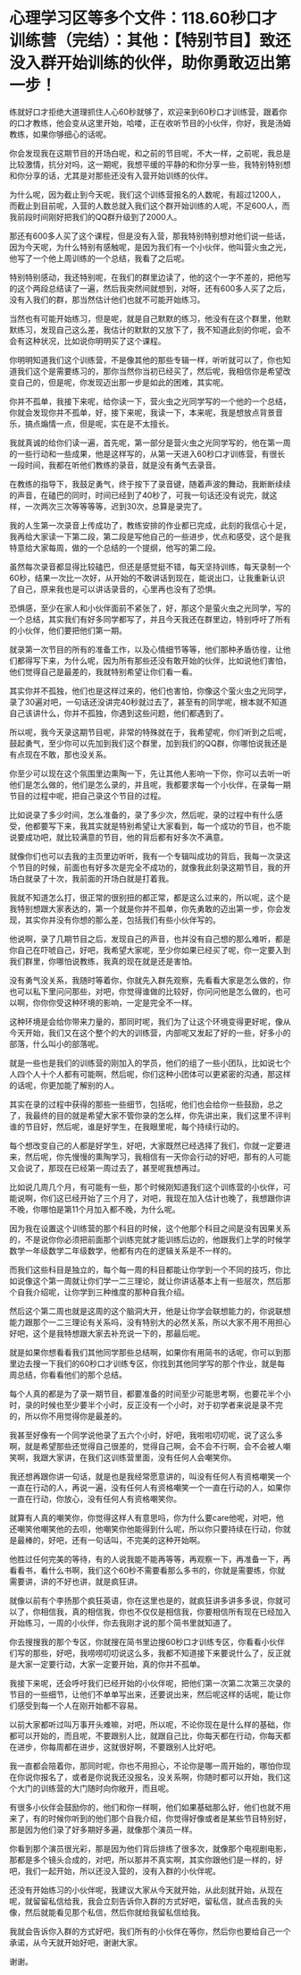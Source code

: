 # 心理学习区等多个文件：118.60秒口才训练营（完结）：其他：【特别节目】致还没入群开始训练的伙伴，助你勇敢迈出第一步！

练就好口才拒绝大道理抓住人心60秒就够了，欢迎来到60秒口才训练营，跟着你的口才教练，他会变从这里开始，哈喽，正在收听节目的小伙伴，你好，我是汤姆教练，如果你够细心的话呢。

你会发现我在这期节目的开场白呢，和之前的节目呢，不大一样，之前呢，我总是比较激情，抗分对吗，这一期呢，我想平缓的平静的和你分享一些，我特别特别想和你分享的话，尤其是对那些还没有入营开始训练的伙伴。

为什么呢，因为截止到今天呢，我们这个训练营报名的人数呢，有超过1200人，而截止到目前呢，入营的人数总就入我们这个群开始训练的人呢，不足600人，而我前段时间刚好把我们的QQ群升级到了2000人。

那还有600多人买了这个课程，但是没有入营，那我特别特别想对他们说一些话，因为今天呢，为什么特别有感触呢，是因为我们有一个小伙伴，他叫营火虫之光，他写了一个他上周训练的一个总结，我看了之后呢。

特别特别感动，我还特别呢，在我们的群里边读了，他的这个一字不差的，把他写的这个两段总结读了一遍，然后我突然间就想到，对呀，还有600多人买了之后，没有入我们的群，那当然估计他们也就不可能开始练习。

当然也有可能开始练习，但是呢，就是自己默默的练习，他没有在这个群里，他默默练习，发现自己这么差，我估计的默默的又放下了，我不知道此刻的你呢，会不会有这种状况，比如说你明明买了这个课程。

你明明知道我们这个训练营，不是像其他的那些专辑一样，听听就可以了，你也知道我们这个是需要练习的，那你当然你当初已经买了，然后呢，我相信你是希望改变自己的，但是呢，你发现迈出那一步是如此的困难，其实呢。

你并不孤单，我接下来呢，给你读一下，营火虫之光同学写的一个他的一个总结，你就会发现你并不孤单，好，接下来呢，我读一下，本来呢，我是想放点背景音乐，搞点煽情一点，但是呢，实在是不太擅长。

我就真诚的给你们读一遍，首先呢，第一部分是营火虫之光同学写的，他在第一周的一些行动和一些成果，他是这样写的，从第一天进入60秒口才训练营，有很长一段时间，我都在听他们教练的录音，就是没有勇气去录音。

在教练的指导下，我鼓足勇气，终于按下了录音键，随着声波的舞动，我断断续续的声音，在磕巴的同时，时间已经到了40秒了，可我一句话还没有说完，就这样，一次两次三次等等等等，迟到30次，总算是录完了。

我的人生第一次录音上传成功了，教练安排的作业都已完成，此刻的我信心十足，我再给大家读一下第二段，第二段是写他自己的一些进步，优点和感受，这个是我特意给大家每周，做的一个总结的一个提纲，他写的第二段。

虽然每次录音都显得比较磕巴，但还是感觉挺不错，每天坚持训练，每天录制一个60秒，结果一次比一次好，从开始的不敢讲话到现在，能说出口，让我重新认识了自己，原来我也是可以讲话录音的，心里再也没有了恐惧。

恐惧感，至少在家人和小伙伴面前不紧张了，好，那这个是萤火虫之光同学，写的一个总结，其实我们有好多同学都写了，并且今天我还在群里边，特别呼吁了所有的小伙伴，他们要把他们第一期。

就录第一次节目的所有的准备工作，以及心情细节等等，他们那种矛盾彷徨，让他们都得写下来，为什么呢，因为所有那些还没有敢开始的伙伴，比如说他们害怕，他们觉得自己是最差的，我就特别希望让你们看一看。

其实你并不孤独，他们也是这样过来的，他们也害怕，你像这个萤火虫之光同学，录了30遍对吧，一句话还没讲完40秒就过去了，甚至有的同学呢，根本就不知道自己该讲什么，你并不孤独，你遇到这些问题，他们都遇到了。

所以呢，我今天录这期节目呢，非常的特殊就在于，我希望呢，你们听到之后呢，鼓起勇气，至少你可以先加到我们这个群里，加到我们的QQ群，你哪怕说我还是有点现在不敢，那也没关系。

你至少可以现在这个氛围里边熏陶一下，先让其他人影响一下你，你可以去听一听他们是怎么做的，他们是怎么录的，并且呢，我都要求每一个小伙伴，在录每一期节目的过程中呢，把自己录这个节目的过程。

比如说录了多少时间，怎么准备的，录了多少次，然后呢，录的过程中有什么感受，他都要写下来，我其实就是特别希望让大家看到，每一个成功的节目，也不能说要成功吧，就比较满意的节目，他的背后都有好多次不满意。

就像你们也可以去我的主页里边听听，我有一个专辑叫成功的背后，我每一次录这个节目的时候，前面也有好多次是完全不成功的，就像我此刻录这期节目，我的开场白就录了十次，我前面的开场白就是打着我。

我就不知道怎么打，很正常的很别扭的都正常，都是这么过来的，所以呢，这个是我特别想跟大家表达的，第一个就是你并不孤单，你先勇敢的迈出第一步，你会发现，其实你并没有你想的那么差，包括我们有些小伙伴写的。

他说啊，录了几期节目之后，发现自己的声音，也并没有自己想的那么难听，都是你自己在吓唬自己，好吧，我希望大家呢，至少你如果已经买了呢，你一定要入到我们群里，你哪怕说教练，我真的现在就是还是害怕。

没有勇气没关系，我随时等着你，你就先入群先观察，先看看大家是怎么做的，你也可以私下里问问那些，对吧，你觉得谁做的比较好，你问问他是怎么做的，也可以啊，你你你受这种环境的影响，一定是完全不一样。

这种环境是会给你带来力量的，那同时呢，我们为了让这个环境变得更好呢，像从今天开始，我们又在这个整个的大的训练营，内部呢又发起了好的一些，好多小的部落，什么叫小的部落呢。

就是一些也是我们的训练营的刚加入的学员，他们的组了一些小团队，比如说七个人四个人十个人都有可能啊，然后呢，你们这种小团体可以更紧密的沟通，那这样的话呢，你更加能了解别的人。

其实在录的过程中获得的那些一些细节，包括呢，他们也会给你一些鼓励，总之了，我最终的目的就是希望大家不管你录的怎么样，你先讲出来，我们这里不评判谁的节目好，然后呢，谁是好学生，在我眼里呢，每个持续行动的。

每个想改变自己的人都是好学生，好吧，大家既然已经选择了我们，你就一定要进来，然后呢，你先慢慢的熏陶学习，我相信有一天你会行动的好吧，那有的人可能又会说了，那现在已经第一周过去了，甚至呢我想再过。

比如说几周几个月，有可能有一些，那个时候刚知道我们这个训练营的小伙伴，可能说啊，你们这已经开始了三个月了，对吧，我现在加入估计也晚了，我想跟你讲不晚，你哪怕是第11个月加入都不晚，为什么呢。

因为我在设置这个训练营的那个科目的时候，这个他那个科目之间是没有因果关系的，不是说你你必须把前面那个训练完就才能训练后边的，他跟我们上学的时候学数学一年级数学二年级数学，他都有内在的逻辑关系是不一样的。

而我们这些科目是独立的，每个每一周的科目都能让你学到一个不同的技巧，你比如说像这个第一周就让你们学一二三理论，就让你讲话基本上有一些层次，然后那个自我介绍呢，让你学到三种维度的那种自我介绍。

然后这个第二周也就是这周的这个脑洞大开，他是让你学会联想能力的，你说联想能力跟那个一二三理论有关系吗，没有特别大的必然关系，所以大家不用不用担心好吧，这个是我特想跟大家去补充说一下的，那最后呢。

就是如果你想看看我们其他同学那些总结啊，如果你有用简书的话呢，你可以到那里边去搜一下我们的60秒口才训练专区，你找到其他同学写的那个作业，就是每周总结，你看看他们的那个总结。

每个人真的都是为了录一期节目，都要准备的时间至少可能思考啊，也要花半个小时，录的时候也至少要半个小时，反正没有一个小时，对于初学者来说是录不完的，所以你不用觉得你是最差的。

我甚至好像有一个同学说他录了五六个小时，好吧，我啦啦叨叨呢，说了这么多啊，就是希望那些还觉得自己很差的，觉得自己啊，会不会不行啊，会不会被人嘲笑啊，我跟大家讲，在我们这训练营里面，没有任何人会嘲笑你。

我还想再跟你讲一句话，就是也是我经常愿意讲的，叫没有任何人有资格嘲笑一个一直在行动的人，再说一遍，没有任何人有资格嘲笑一个一直在行动的人，如果你一直在行动，你放心，没有任何人有资格嘲笑你。

就算有人真的嘲笑你，你觉得这样人有意思吗，你为什么要care他呢，对吧，他还嘲笑他嘲笑他的去呗，他嘲笑你他能得到什么呢，所以你只要持续在行动，你就是最棒的，好吧，还有一句话叫，不完美的这种开始啊。

他胜过任何完美的等待，有的人说我能不能再等等，再观察一下，再准备一下，再看看书，看什么书啊，我们这个60秒不需要看那么多书的，你就是需要练，你就需要讲，讲的不好也讲，就是疯狂讲。

就像以前有个李扬那个疯狂英语，你在这里也是的，就疯狂讲多讲多多说，你就可以了，你相信我，真的相信我，你也不仅仅是相信我，你要相信所有现在已经加入开始练习，一周的小伙伴，你去我刚才说的那个简书里就知道了。

你去搜搜我的那个专区，你就搜在简书里边搜60秒口才训练专区，你看看小伙伴们写的那些，好吧，我唠唠叨叨说这么多，我都不知道接下来要说什么了，反正就是大家一定要行动，大家一定要开始，真的你并不孤单。

我接下来呢，还会呼吁我们已经开始的小伙伴呢，把他们第一次第二次第三次录的节目的一些细节，让他们不单单写出来，还要说出来，然后呢这样的话呢，能让你们感受到每一个人在刚开始都不容易。

以前大家都听过叫万事开头难嘛，对吧，所以呢，不论你现在是什么样的基础，你都可以开始的，而且呢，不要跟别人比，就跟自己比，你每天都在行动，你每天都在进步，你每周都在进步，这就很好啊，不要跟别人比好吧。

我一直都会陪着你，那同时呢，你也不用担心，不论你是哪一周开始的，哪怕你现在你说你报名了，或者是你说我还没报名，没关系啊，你随时都可以开始，我们这个大门的训练营的大门随时向你敞开，而且呢。

有很多小伙伴会鼓励你的，他们和你一样啊，他们如果基础那么好，他们也就不用来了，有的时候你听到的他们那个自我介绍，你觉得好像或者是某些节目特别好，那是因为他们录了好多期好多遍，就像那个演员一样。

你看到那个演员很光彩，那是因为他们背后排练了很多次，就像那个电视剧电影，那都是多个镜头合成的，对吧，所以那并不真实啊，其实你跟他们是一样的，好吧，我们一起开始，所以还没入营的，没有入群的小伙伴呢。

还没有开始练习的小伙伴呢，我建议大家从今天就开始，从此刻就开始，从现在呢，就留留私信给我，我会立刻告诉你入群的方式好吧，留私信，就点击我的头像，然后就能看见那个私信，然后你就给我留私信给我。

我就会告诉你入群的方式好吧，我们所有的小伙伴在等你，然后你也要给自己一个承诺，从今天就开始好吧，谢谢大家。

谢谢。